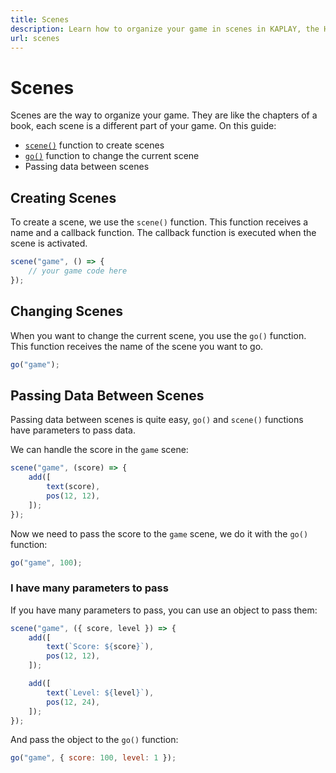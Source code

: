 ```yaml
---
title: Scenes
description: Learn how to organize your game in scenes in KAPLAY, the HTML5 Game Engine for JavaScript and TypeScript.
url: scenes
---
```


# Scenes

Scenes are the way to organize your game. They are like the chapters of a book,
each scene is a different part of your game. On this guide:

- [`scene()`](/doc/ctx/scene) function to create scenes
- [`go()`](/doc/ctx/go) function to change the current scene
- Passing data between scenes

## Creating Scenes

To create a scene, we use the `scene()` function. This function receives a name
and a callback function. The callback function is executed when the scene is
activated.

```js
scene("game", () => {
    // your game code here
});
```

## Changing Scenes

When you want to change the current scene, you use the `go()` function. This
function receives the name of the scene you want to go.

```js
go("game");
```

## Passing Data Between Scenes

Passing data between scenes is quite easy, `go()` and `scene()` functions have
parameters to pass data.

We can handle the score in the `game` scene:

```js
scene("game", (score) => {
    add([
        text(score),
        pos(12, 12),
    ]);
});
```

Now we need to pass the score to the `game` scene, we do it with the `go()`
function:

```js
go("game", 100);
```

### I have many parameters to pass

If you have many parameters to pass, you can use an object to pass them:

```js
scene("game", ({ score, level }) => {
    add([
        text(`Score: ${score}`),
        pos(12, 12),
    ]);

    add([
        text(`Level: ${level}`),
        pos(12, 24),
    ]);
});
```

And pass the object to the `go()` function:

```js
go("game", { score: 100, level: 1 });
```
